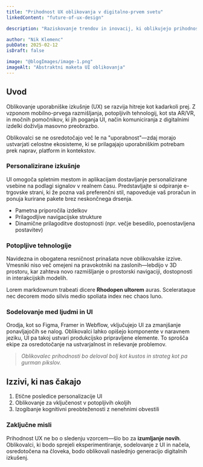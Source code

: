 ```yaml
---
title: "Prihodnost UX oblikovanja v digitalno-prvem svetu"
linkedContent: "future-of-ux-design"

description: "Raziskovanje trendov in inovacij, ki oblikujejo prihodnost UX oblikovanja, od potopljivih vmesnikov do personalizacije, ki jo poganja UI."

author: "Nik Klemenc"
pubDate: 2025-02-12
isDraft: false

image: "@blogImages/image-1.png"
imageAlt: "Abstraktni maketa UI oblikovanja"
---
```


## Uvod

Oblikovanje uporabniške izkušnje (UX) se razvija hitreje kot kadarkoli prej. Z vzponom mobilno-prvega razmišljanja, potopljivih tehnologij, kot sta AR/VR, in močnih pomočnikov, ki jih poganja UI, način komuniciranja z digitalnimi izdelki doživlja masovno preobrazbo.

Oblikovalci se ne osredotočajo več le na "uporabnost"—zdaj morajo ustvarjati celostne ekosisteme, ki se prilagajajo uporabniškim potrebam prek naprav, platform in kontekstov.

### Personalizirane izkušnje

UI omogoča spletnim mestom in aplikacijam dostavljanje personalizirane vsebine na podlagi signalov v realnem času. Predstavljajte si odpiranje e-trgovske strani, ki že pozna vaš preferenčni stil, napoveduje vaš proračun in ponuja kurirane pakete brez neskončnega drsenja.

-   Pametna priporočila izdelkov
-   Prilagodljive navigacijske strukture
-   Dinamične prilagoditve dostopnosti (npr. večje besedilo, poenostavljena postavitev)

### Potopljive tehnologije

Navidezna in obogatena resničnost prinašata nove oblikovalske izzive. Vmesniki niso več omejeni na pravokotniki na zaslonih—lebdijo v 3D prostoru, kar zahteva novo razmišljanje o prostorski navigaciji, dostopnosti in interakcijskih modelih.

Lorem markdownum trabeati dicere **Rhodopen ultorem** auras. Scelerataque nec decorem modo silvis medio spoliata index nec chaos Iuno.

### Sodelovanje med ljudmi in UI

Orodja, kot so Figma, Framer in Webflow, vključujejo UI za zmanjšanje ponavljajočih se nalog. Oblikovalci lahko opišejo komponente v naravnem jeziku, UI pa takoj ustvari produkcijsko pripravljene elemente. To sprošča ekipe za osredotočanje na ustvarjalnost in reševanje problemov.

> _Oblikovalec prihodnosti bo deloval bolj kot kustos in strateg kot pa gurman pikslov._

## Izzivi, ki nas čakajo

1. Etične posledice personalizacije UI
2. Oblikovanje za vključenost v potopljivih okoljih
3. Izogibanje kognitivni preobteženosti z nenehnimi obvestili

### Zaključne misli

Prihodnost UX ne bo o sledenju vzorcem—šlo bo za **izumljanje novih**. Oblikovalci, ki bodo sprejeli eksperimentiranje, sodelovanje z UI in načela, osredotočena na človeka, bodo oblikovali naslednjo generacijo digitalnih izkušenj.
